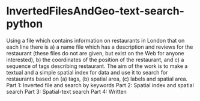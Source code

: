 # InvertedFilesAndGeo-text-search-python
Using a file which contains information on restaurants in London that on each line there is a) a name file which has a description and reviews for the restaurant (these files do not are given, but exist on the Web for anyone interested), b) the coordinates of the position of the restaurant, and c) a sequence of tags describing restaurant. The aim of the work is to make a textual and a simple spatial index for data and use it to search for restaurants based on (a) tags, (b) spatial area, (c) labels and spatial area. Part 1: Inverted file and search by keywords Part 2: Spatial index and spatial search Part 3: Spatial-text search Part 4: Written
